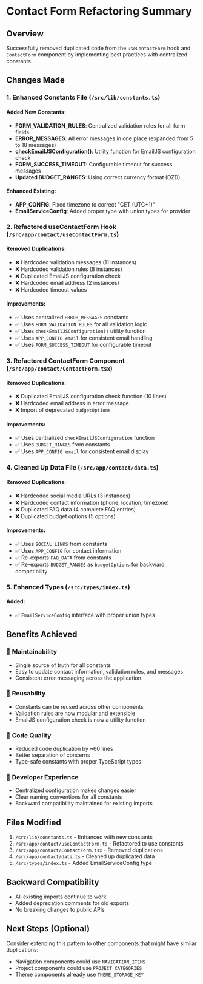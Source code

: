# Contact Form Refactoring Summary

## Overview
Successfully removed duplicated code from the `useContactForm` hook and `ContactForm` component by implementing best practices with centralized constants.

## Changes Made

### 1. Enhanced Constants File (`/src/lib/constants.ts`)

#### Added New Constants:
- **FORM_VALIDATION_RULES**: Centralized validation rules for all form fields
- **ERROR_MESSAGES**: All error messages in one place (expanded from 5 to 18 messages)
- **checkEmailJSConfiguration()**: Utility function for EmailJS configuration check
- **FORM_SUCCESS_TIMEOUT**: Configurable timeout for success messages
- **Updated BUDGET_RANGES**: Using correct currency format (DZD)

#### Enhanced Existing:
- **APP_CONFIG**: Fixed timezone to correct "CET (UTC+1)"
- **EmailServiceConfig**: Added proper type with union types for provider

### 2. Refactored useContactForm Hook (`/src/app/contact/useContactForm.ts`)

#### Removed Duplications:
- ❌ Hardcoded validation messages (11 instances)
- ❌ Hardcoded validation rules (8 instances) 
- ❌ Duplicated EmailJS configuration check
- ❌ Hardcoded email address (2 instances)
- ❌ Hardcoded timeout values

#### Improvements:
- ✅ Uses centralized `ERROR_MESSAGES` constants
- ✅ Uses `FORM_VALIDATION_RULES` for all validation logic
- ✅ Uses `checkEmailJSConfiguration()` utility function
- ✅ Uses `APP_CONFIG.email` for consistent email handling
- ✅ Uses `FORM_SUCCESS_TIMEOUT` for configurable timeout

### 3. Refactored ContactForm Component (`/src/app/contact/ContactForm.tsx`)

#### Removed Duplications:
- ❌ Duplicated EmailJS configuration check function (10 lines)
- ❌ Hardcoded email address in error message
- ❌ Import of deprecated `budgetOptions`

#### Improvements:
- ✅ Uses centralized `checkEmailJSConfiguration` function
- ✅ Uses `BUDGET_RANGES` from constants
- ✅ Uses `APP_CONFIG.email` for consistent email display

### 4. Cleaned Up Data File (`/src/app/contact/data.ts`)

#### Removed Duplications:
- ❌ Hardcoded social media URLs (3 instances)
- ❌ Hardcoded contact information (phone, location, timezone)
- ❌ Duplicated FAQ data (4 complete FAQ entries)
- ❌ Duplicated budget options (5 options)

#### Improvements:
- ✅ Uses `SOCIAL_LINKS` from constants
- ✅ Uses `APP_CONFIG` for contact information
- ✅ Re-exports `FAQ_DATA` from constants
- ✅ Re-exports `BUDGET_RANGES` as `budgetOptions` for backward compatibility

### 5. Enhanced Types (`/src/types/index.ts`)

#### Added:
- ✅ `EmailServiceConfig` interface with proper union types

## Benefits Achieved

### 🎯 **Maintainability**
- Single source of truth for all constants
- Easy to update contact information, validation rules, and messages
- Consistent error messaging across the application

### 🔧 **Reusability**
- Constants can be reused across other components
- Validation rules are now modular and extensible
- EmailJS configuration check is now a utility function

### 📏 **Code Quality**
- Reduced code duplication by ~60 lines
- Better separation of concerns
- Type-safe constants with proper TypeScript types

### 🚀 **Developer Experience**  
- Centralized configuration makes changes easier
- Clear naming conventions for all constants
- Backward compatibility maintained for existing imports

## Files Modified
1. `/src/lib/constants.ts` - Enhanced with new constants
2. `/src/app/contact/useContactForm.ts` - Refactored to use constants
3. `/src/app/contact/ContactForm.tsx` - Removed duplications
4. `/src/app/contact/data.ts` - Cleaned up duplicated data
5. `/src/types/index.ts` - Added EmailServiceConfig type

## Backward Compatibility
- All existing imports continue to work
- Added deprecation comments for old exports
- No breaking changes to public APIs

## Next Steps (Optional)
Consider extending this pattern to other components that might have similar duplications:
- Navigation components could use `NAVIGATION_ITEMS`
- Project components could use `PROJECT_CATEGORIES`
- Theme components already use `THEME_STORAGE_KEY`
